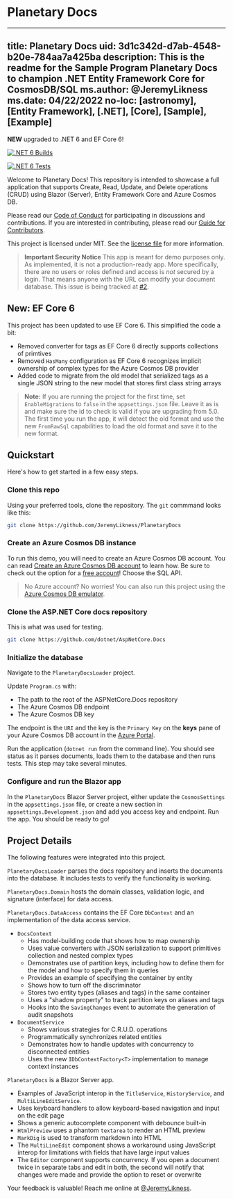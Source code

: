 # Planetary Docs
---
title: Planetary Docs
uid: 3d1c342d-d7ab-4548-b20e-784aa7a425ba
description: This is the readme for the Sample Program Planetary Docs to champion .NET Entity Framework Core for CosmosDB/SQL
ms.author: @JeremyLikness
ms.date: 04/22/2022
no-loc: [astronomy], [Entity Framework], [.NET], [Core], [Sample], [Example]
---
__NEW__ upgraded to .NET 6 and EF Core 6!

[![.NET 6 Builds](https://github.com/JeremyLikness/PlanetaryDocs/actions/workflows/dotnet.yml/badge.svg)](https://github.com/JeremyLikness/PlanetaryDocs/actions/workflows/dotnet.yml)

[![.NET 6 Tests](https://github.com/JeremyLikness/PlanetaryDocs/actions/workflows/tests.yml/badge.svg)](https://github.com/JeremyLikness/PlanetaryDocs/actions/workflows/tests.yml)

Welcome to Planetary Docs! This repository is intended to showcase a full
application that supports Create, Read, Update, and Delete operations (CRUD)
using Blazor (Server), Entity Framework Core and Azure Cosmos DB.

Please read our [Code of Conduct](./CODE_OF_CONDUCT.md) for participating in
discussions and contributions. If you are interested in contributing, please
read our [Guide for Contributors](./CONTRIBUTING.md).

This project is licensed under MIT. See the [license file](./LICENSE) for more information.

> **Important Security Notice** This app is meant for demo purposes only. As implemented, it
is not a production-ready app. More specifically, there are no users or roles defined and
access is _not_ secured by a login. That means anyone with the URL can modify your 
document database. This issue is being tracked at [#2](https://github.com/JeremyLikness/PlanetaryDocs/issues/2).

## New: EF Core 6

This project has been updated to use EF Core 6. This simplified the code a bit:

- Removed converter for tags as EF Core 6 directly supports collections of primtives
- Removed `HasMany` configuration as EF Core 6 recognizes implicit ownership of complex types for the Azure Cosmos DB provider
- Added code to migrate from the old model that serialized tags as a single JSON string to the new model that stores first class string arrays

> **Note:** If you are running the project for the first time, set `EnableMigrations` to `false` in the `appsettings.json` file. Leave it as is and make sure the id to check is valid
if you are upgrading from 5.0. The first time you run the app, it will detect the old format and use the new `FromRawSql` capabilities to load the old format and save it
to the new format.

## Quickstart

Here's how to get started in a few easy steps.

### Clone this repo

Using your preferred tools, clone the repository. The `git` commmand looks like this:

```bash
git clone https://github.com/JeremyLikness/PlanetaryDocs
```

### Create an Azure Cosmos DB instance

To run this demo, you will need to create an Azure Cosmos DB account. You can read
[Create an Azure Cosmos DB account](https://docs.microsoft.com/azure/cosmos-db/create-cosmosdb-resources-portal#create-an-azure-cosmos-db-account) to learn how. Be sure to check out the option
for a [free account](https://docs.microsoft.com/azure/cosmos-db/optimize-dev-test#azure-cosmos-db-free-tier)! Choose the SQL API.

> No Azure account? No worries! You can also run this project using the [Azure Cosmos DB emulator](https://docs.microsoft.com/azure/cosmos-db/local-emulator).

### Clone the ASP.NET Core docs repository

This is what was used for testing.

```bash
git clone https://github.com/dotnet/AspNetCore.Docs
```

### Initialize the database

Navigate to the `PlanetaryDocsLoader` project.

Update `Program.cs` with:

- The path to the root of the ASPNetCore.Docs repository
- The Azure Cosmos DB endpoint
- The Azure Cosmos DB key

The endpoint is the `URI` and the key is the `Primary Key` on the **keys** pane of your Azure 
Cosmos DB account in the [Azure Portal](https://portal.azure.com/).

Run the application (`dotnet run` from the command line). You should see status
as it parses documents, loads them to the database and then runs tests. This step
may take several minutes.

### Configure and run the Blazor app

In the `PlanetaryDocs` Blazor Server project, either update the `CosmosSettings`
in the `appsettings.json` file, or create a new section in `appsettings.Development.json`
and add you access key and endpoint. Run the app. You should be ready to go!

## Project Details

The following features were integrated into this project.

`PlanetaryDocsLoader` parses the docs repository and inserts the 
documents into the database. It includes tests to verify the
functionality is working.

`PlanetaryDocs.Domain` hosts the domain classes, validation logic,
and signature (interface) for data access.

`PlanetaryDocs.DataAccess` contains the EF Core `DbContext` 
and an implementation of the data access service.

- `DocsContext`
    - Has model-building code that shows how to map ownership
    - Uses value converters with JSON serialization to support primitives collection and nested
complex types
    - Demonstrates use of partition keys, including how to define them for the
model and how to specify them in queries
    - Provides an example of specifying the container by entity
    - Shows how to turn off the discriminator
    - Stores two entity types (aliases and tags) in the same container
    - Uses a "shadow property" to track partition keys on aliases and tags
    - Hooks into the `SavingChanges` event to automate the generation of audit snapshots
- `DocumentService`
    - Shows various strategies for C.R.U.D. operations
    - Programmatically synchronizes related entities
    - Demonstrates how to handle updates with concurrency to disconnected entities
    - Uses the new `IDbContextFactory<T>` implementation to manage context instances

`PlanetaryDocs` is a Blazor Server app.

- Examples of JavaScript interop in the `TitleService`, `HistoryService`, and `MultiLineEditService`.
- Uses keyboard handlers to allow keyboard-based navigation and input on the edit page
- Shows a generic autocomplete component with debounce built-in
- `HtmlPreview` uses a phantom `textarea` to render an HTML preview
- `MarkDig` is used to transform markdown into HTML
- The `MultiLineEdit` component shows a workaround using JavaScript interop for limitations with fields that have large input values
- The `Editor` component supports concurrency. If you open a document twice in separate tabs and edit in both, the second will notify that changes were made and provide the option to reset or overwrite

Your feedback is valuable! Reach me online at [@JeremyLikness](https://twitter.com/JeremyLikness). 


